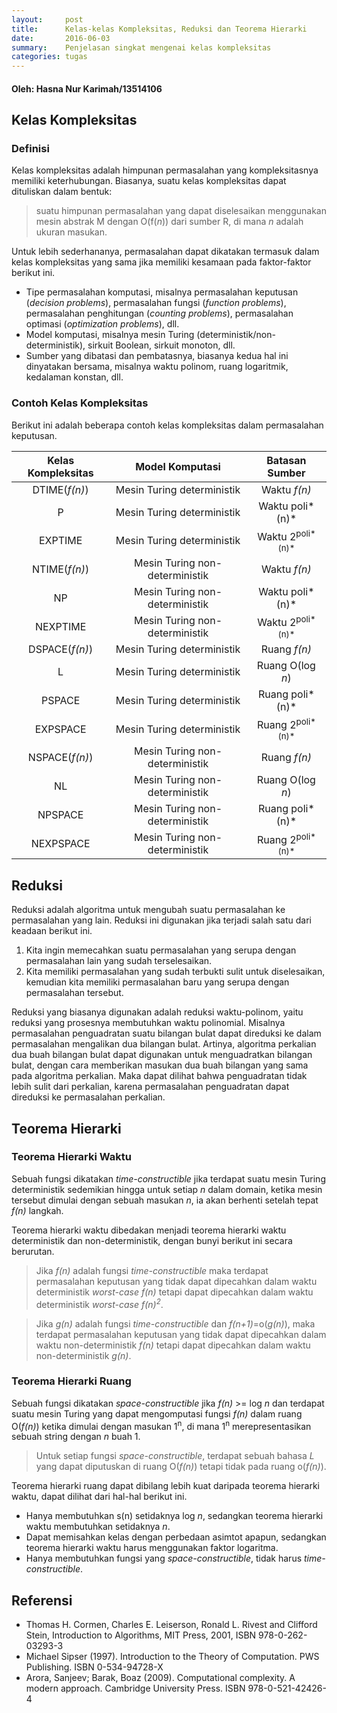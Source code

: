 ```yaml
---
layout:     post
title:      Kelas-kelas Kompleksitas, Reduksi dan Teorema Hierarki
date:       2016-06-03
summary:    Penjelasan singkat mengenai kelas kompleksitas
categories: tugas
---
```


#### Oleh: Hasna Nur Karimah/13514106

## Kelas Kompleksitas

### Definisi
Kelas kompleksitas adalah himpunan permasalahan yang kompleksitasnya memiliki keterhubungan. Biasanya, suatu kelas kompleksitas dapat dituliskan dalam bentuk:

> suatu himpunan permasalahan yang dapat diselesaikan menggunakan mesin abstrak M dengan O(f(*n*)) dari sumber R, di mana *n* adalah ukuran masukan.

Untuk lebih sederhananya, permasalahan dapat dikatakan termasuk dalam kelas kompleksitas yang sama jika memiliki kesamaan pada faktor-faktor berikut ini.

- Tipe permasalahan komputasi, misalnya permasalahan keputusan (*decision problems*), permasalahan fungsi (*function problems*), permasalahan penghitungan (*counting problems*), permasalahan optimasi (*optimization problems*), dll.
- Model komputasi, misalnya mesin Turing (deterministik/non-deterministik), sirkuit Boolean, sirkuit monoton, dll.
- Sumber yang dibatasi dan pembatasnya, biasanya kedua hal ini dinyatakan bersama, misalnya waktu polinom, ruang logaritmik, kedalaman konstan, dll.

### Contoh Kelas Kompleksitas
Berikut ini adalah beberapa contoh kelas kompleksitas dalam permasalahan keputusan.

Kelas Kompleksitas | Model Komputasi | Batasan Sumber
:---:|:---:|:---:
DTIME(*f(n)*)|Mesin Turing deterministik|Waktu *f(n)*
P|Mesin Turing deterministik|Waktu poli*(n)*
EXPTIME|Mesin Turing deterministik|Waktu 2<sup>poli*(n)*</sup>
NTIME(*f(n)*)|Mesin Turing non-deterministik|Waktu *f(n)*
NP|Mesin Turing non-deterministik|Waktu poli*(n)*
NEXPTIME|Mesin Turing non-deterministik|Waktu 2<sup>poli*(n)*</sup>
DSPACE(*f(n)*)|Mesin Turing deterministik|Ruang *f(n)*
L|Mesin Turing deterministik|Ruang O(log *n*)
PSPACE|Mesin Turing deterministik|Ruang poli*(n)*
EXPSPACE|Mesin Turing deterministik|Ruang 2<sup>poli*(n)*</sup>
NSPACE(*f(n)*)|Mesin Turing non-deterministik|Ruang *f(n)*
NL|Mesin Turing non-deterministik|Ruang O(log *n*)
NPSPACE|Mesin Turing non-deterministik|Ruang poli*(n)*
NEXPSPACE|Mesin Turing non-deterministik|Ruang 2<sup>poli*(n)*</sup>


## Reduksi
Reduksi adalah algoritma untuk mengubah suatu permasalahan ke permasalahan yang lain. Reduksi ini digunakan jika terjadi salah satu dari keadaan berikut ini.

1. Kita ingin memecahkan suatu permasalahan yang serupa dengan permasalahan lain yang sudah terselesaikan.
2. Kita memiliki permasalahan yang sudah terbukti sulit untuk diselesaikan, kemudian kita memiliki permasalahan baru yang serupa dengan permasalahan tersebut.

Reduksi yang biasanya digunakan adalah reduksi waktu-polinom, yaitu reduksi yang prosesnya membutuhkan waktu polinomial. Misalnya permasalahan penguadratan suatu bilangan bulat dapat direduksi ke dalam permasalahan mengalikan dua bilangan bulat. Artinya, algoritma perkalian dua buah bilangan bulat dapat digunakan untuk menguadratkan bilangan bulat, dengan cara memberikan masukan dua buah bilangan yang sama pada algoritma perkalian. Maka dapat dilihat bahwa penguadratan tidak lebih sulit dari perkalian, karena permasalahan penguadratan dapat direduksi ke permasalahan perkalian.

## Teorema Hierarki

### Teorema Hierarki Waktu
Sebuah fungsi dikatakan *time-constructible* jika terdapat suatu mesin Turing deterministik sedemikian hingga untuk setiap *n* dalam domain, ketika mesin tersebut dimulai dengan sebuah masukan *n*, ia akan berhenti setelah tepat *f(n)* langkah.

Teorema hierarki waktu dibedakan menjadi teorema hierarki waktu deterministik dan non-deterministik, dengan bunyi berikut ini secara berurutan.

> Jika *f(n)* adalah fungsi *time-constructible* maka terdapat permasalahan keputusan yang tidak dapat dipecahkan dalam waktu deterministik *worst-case* *f(n)* tetapi dapat dipecahkan dalam waktu deterministik *worst-case* *f(n)<sup>2</sup>*.

> Jika *g(n)* adalah fungsi *time-constructible* dan *f(n+1)*=o(*g(n)*), maka terdapat permasalahan keputusan yang tidak dapat dipecahkan dalam waktu non-deterministik *f(n)* tetapi dapat dipecahkan dalam waktu non-deterministik *g(n)*.

### Teorema Hierarki Ruang
Sebuah fungsi dikatakan *space-constructible* jika *f(n)* >= log *n* dan terdapat suatu mesin Turing yang dapat mengomputasi fungsi *f(n)* dalam ruang O(*f(n)*) ketika dimulai dengan masukan 1<sup>n</sup>, di mana 1<sup>n</sup> merepresentasikan sebuah string dengan *n* buah 1.

> Untuk setiap fungsi *space-constructible*, terdapat sebuah bahasa *L* yang dapat diputuskan di ruang O(*f(n)*) tetapi tidak pada ruang o(*f(n)*).

Teorema hierarki ruang dapat dibilang lebih kuat daripada teorema hierarki waktu, dapat dilihat dari hal-hal berikut ini.

- Hanya membutuhkan s(n) setidaknya log *n*, sedangkan teorema hierarki waktu membutuhkan setidaknya *n*.
- Dapat memisahkan kelas dengan perbedaan asimtot apapun, sedangkan teorema hierarki waktu harus menggunakan faktor logaritma.
- Hanya membutuhkan fungsi yang *space-constructible*, tidak harus *time-constructible*.


## Referensi

- Thomas H. Cormen, Charles E. Leiserson, Ronald L. Rivest and Clifford Stein, Introduction to Algorithms, MIT Press, 2001, ISBN 978-0-262-03293-3
- Michael Sipser (1997). Introduction to the Theory of Computation. PWS Publishing. ISBN 0-534-94728-X
- Arora, Sanjeev; Barak, Boaz (2009). Computational complexity. A modern approach. Cambridge University Press. ISBN 978-0-521-42426-4

